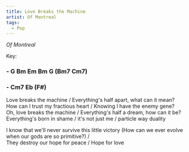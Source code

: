 ```yaml
---
title: Love Breaks the Machine
artist: Of Montreal
tags: 
  - Pop
---
```

*Of Montreal*

Key: 
### - G Bm Em Bm G (Bm7 Cm7) 
### - Cm7 Eb (F#) 

 
Love breaks the machine / Everything's half apart, what can it mean?  
How can I trust my fractious heart / Knowing I have the enemy gene?  
Oh, love breaks the machine / Everything's half a dream, how can it be?  
Everything's born in shame / it's not just me / particle way duality  
  
I know that we'll never survive this little victory 
(How can we ever evolve when our gods are so primitive?) /  
They destroy our hope for peace / Hope for love 

